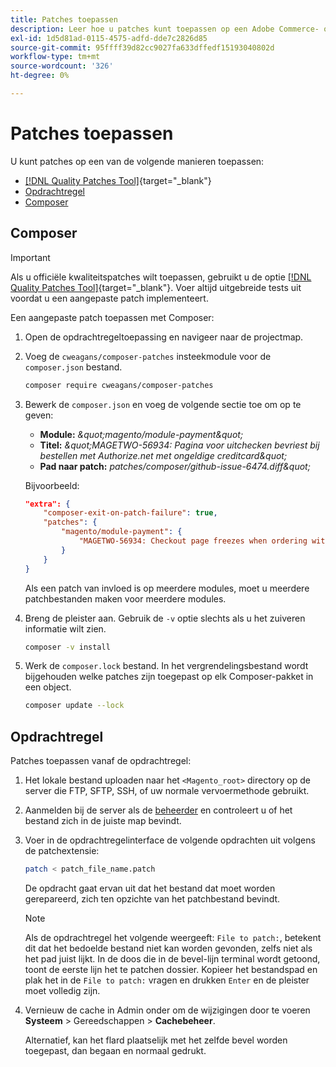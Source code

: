 ```yaml
---
title: Patches toepassen
description: Leer hoe u patches kunt toepassen op een Adobe Commerce- of Magento Open Source-project.
exl-id: 1d5d81ad-0115-4575-adfd-dde7c2826d85
source-git-commit: 95ffff39d82cc9027fa633dffedf15193040802d
workflow-type: tm+mt
source-wordcount: '326'
ht-degree: 0%

---
```


# Patches toepassen

U kunt patches op een van de volgende manieren toepassen:

- [[!DNL Quality Patches Tool]](https://experienceleague.adobe.com/tools/commerce-quality-patches/index.html){target="_blank"}
- [Opdrachtregel](../patches/apply.md#command-line)
- [Composer](../patches/apply.md#composer)

## Composer

>[!IMPORTANT]
>
>Als u officiële kwaliteitspatches wilt toepassen, gebruikt u de optie [[!DNL Quality Patches Tool]](https://experienceleague.adobe.com/tools/commerce-quality-patches/index.html){target="_blank"}. Voer altijd uitgebreide tests uit voordat u een aangepaste patch implementeert.

Een aangepaste patch toepassen met Composer:

1. Open de opdrachtregeltoepassing en navigeer naar de projectmap.
1. Voeg de `cweagans/composer-patches` insteekmodule voor de `composer.json` bestand.

   ```bash
   composer require cweagans/composer-patches
   ```

1. Bewerk de `composer.json` en voeg de volgende sectie toe om op te geven:
   - **Module:** *\&quot;magento/module-payment\&quot;*
   - **Titel:** *\&quot;MAGETWO-56934: Pagina voor uitchecken bevriest bij bestellen met Authorize.net met ongeldige creditcard\&quot;*
   - **Pad naar patch:** *patches/composer/github-issue-6474.diff\&quot;*

   Bijvoorbeeld:

   ```json
   "extra": {
       "composer-exit-on-patch-failure": true,
       "patches": {
           "magento/module-payment": {
               "MAGETWO-56934: Checkout page freezes when ordering with Authorize.net with invalid credit card": "patches/composer/github-issue-6474.diff"
           }
       }
   }
   ```

   Als een patch van invloed is op meerdere modules, moet u meerdere patchbestanden maken voor meerdere modules.

1. Breng de pleister aan. Gebruik de `-v` optie slechts als u het zuiveren informatie wilt zien.

   ```bash
   composer -v install
   ```

1. Werk de `composer.lock` bestand. In het vergrendelingsbestand wordt bijgehouden welke patches zijn toegepast op elk Composer-pakket in een object.

   ```bash
   composer update --lock
   ```

## Opdrachtregel

Patches toepassen vanaf de opdrachtregel:

1. Het lokale bestand uploaden naar het `<Magento_root>` directory op de server die FTP, SFTP, SSH, of uw normale vervoermethode gebruikt.
1. Aanmelden bij de server als de [beheerder](../../configuration/cli/config-cli.md#prerequisites) en controleert u of het bestand zich in de juiste map bevindt.
1. Voer in de opdrachtregelinterface de volgende opdrachten uit volgens de patchextensie:

   ```bash
   patch < patch_file_name.patch
   ```

   De opdracht gaat ervan uit dat het bestand dat moet worden gerepareerd, zich ten opzichte van het patchbestand bevindt.

   >[!NOTE]
   >
   >Als de opdrachtregel het volgende weergeeft: `File to patch:`, betekent dit dat het bedoelde bestand niet kan worden gevonden, zelfs niet als het pad juist lijkt. In de doos die in de bevel-lijn terminal wordt getoond, toont de eerste lijn het te patchen dossier. Kopieer het bestandspad en plak het in de `File to patch:` vragen en drukken `Enter` en de pleister moet volledig zijn.

1. Vernieuw de cache in Admin onder om de wijzigingen door te voeren **Systeem** > Gereedschappen > **Cachebeheer**.

   Alternatief, kan het flard plaatselijk met het zelfde bevel worden toegepast, dan begaan en normaal gedrukt.

